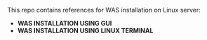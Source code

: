 This repo contains references for WAS installation on Linux server:

- **WAS INSTALLATION USING GUI**
- **WAS INSTALLATION USING LINUX TERMINAL**